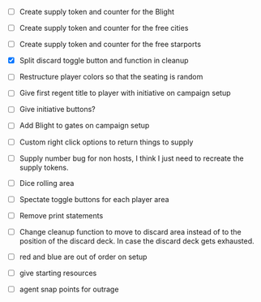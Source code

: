 - [ ] Create supply token and counter for the Blight 
- [ ] Create supply token and counter for the free cities 
- [ ] Create supply token and counter for the free starports
- [x] Split discard toggle button and function in cleanup
- [ ] Restructure player colors so that the seating is random
- [ ] Give first regent title to player with initiative on campaign setup
- [ ] Give initiative buttons?
- [ ] Add Blight to gates on campaign setup
- [ ] Custom right click options to return things to supply 
- [ ] Supply number bug for non hosts, I think I just need to recreate the supply tokens.
- [ ] Dice rolling area
- [ ] Spectate toggle buttons for each player area
- [ ] Remove print statements
- [ ] Change cleanup function to move to discard area instead of to the position of the discard deck. In case the discard deck gets exhausted.



- [ ] red and blue are out of order on setup
- [ ] give starting resources
- [ ] agent snap points for outrage


